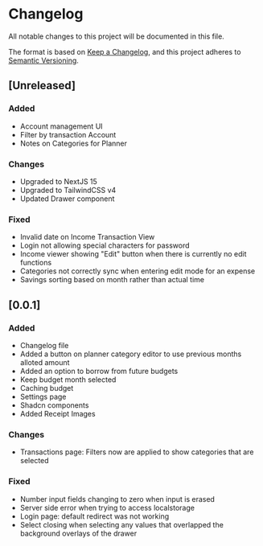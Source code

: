 # Changelog

All notable changes to this project will be documented in this file.

The format is based on [Keep a Changelog](https://keepachangelog.com/en/1.1.0/),
and this project adheres to [Semantic Versioning](https://semver.org/spec/v2.0.0.html).

## [Unreleased]

### Added
- Account management UI
- Filter by transaction Account
- Notes on Categories for Planner
### Changes
- Upgraded to NextJS 15
- Upgraded to TailwindCSS v4
- Updated Drawer component
### Fixed
- Invalid date on Income Transaction View
- Login not allowing special characters for password
- Income viewer showing "Edit" button when there is currently no edit functions
- Categories not correctly sync when entering edit mode for an expense
- Savings sorting based on month rather than actual time

## [0.0.1]

### Added
- Changelog file
- Added a button on planner category editor to use previous months alloted amount
- Added an option to borrow from future budgets
- Keep budget month selected
- Caching budget
- Settings page
- Shadcn components
- Added Receipt Images

### Changes
- Transactions page: Filters now are applied to show categories that are selected

### Fixed
- Number input fields changing to zero when input is erased
- Server side error when trying to access localstorage
- Login page: default redirect was not working
- Select closing when selecting any values that overlapped the background overlays of the drawer